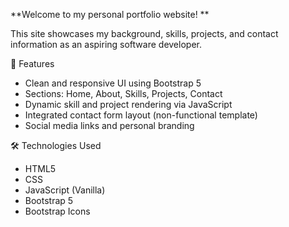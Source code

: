 **Welcome to my personal portfolio website!  **

This site showcases my background, skills, projects, and contact information as an aspiring software developer.


🚀 Features
- Clean and responsive UI using Bootstrap 5
- Sections: Home, About, Skills, Projects, Contact
- Dynamic skill and project rendering via JavaScript
- Integrated contact form layout (non-functional template)
- Social media links and personal branding

🛠️ Technologies Used
* HTML5
* CSS
* JavaScript (Vanilla)
* Bootstrap 5
* Bootstrap Icons
